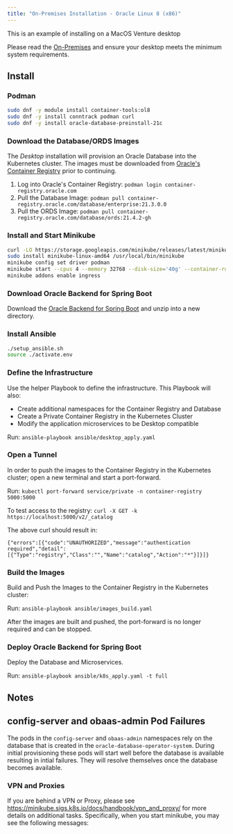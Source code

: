 ```yaml
---
title: "On-Premises Installation - Oracle Linux 8 (x86)"
---
```


This is an example of installing on a MacOS Venture desktop

Please read the [On-Premises](ONPREM_EBAAS.md) and ensure your desktop meets the minimum system requirements.

## Install

### Podman

```bash
sudo dnf -y module install container-tools:ol8
sudo dnf -y install conntrack podman curl
sudo dnf -y install oracle-database-preinstall-21c
```

### Download the Database/ORDS Images

The _Desktop_ installation will provision an Oracle Database into the Kubernetes cluster.  The images must be downloaded from [Oracle's Container Registry](https://container-registry.oracle.com/) prior to continuing.

1. Log into Oracle's Container Registry: `podman login container-registry.oracle.com`
2. Pull the Database Image: `podman pull container-registry.oracle.com/database/enterprise:21.3.0.0`
3. Pull the ORDS Image: `podman pull container-registry.oracle.com/database/ords:21.4.2-gh`

### Install and Start Minikube

```bash
curl -LO https://storage.googleapis.com/minikube/releases/latest/minikube-linux-amd64
sudo install minikube-linux-amd64 /usr/local/bin/minikube
minikube config set driver podman
minikube start --cpus 4 --memory 32768 --disk-size='40g' --container-runtime=cri-o
minikube addons enable ingress
```

### Download Oracle Backend for Spring Boot

Download the [Oracle Backend for Spring Boot](https://github.com/oracle/microservices-datadriven/releases/download/OBAAS-1.0.0/on-prem-ebaas-platform_v0.1.1.zip) and unzip into a new directory.

### Install Ansible

```bash
./setup_ansible.sh
source ./activate.env
```

### Define the Infrastructure

Use the helper Playbook to define the infrastructure.  This Playbook will also:

* Create additional namespaces for the Container Registry and Database
* Create a Private Container Registry in the Kubernetes Cluster
* Modify the application microservices to be Desktop compatible

Run: `ansible-playbook ansible/desktop_apply.yaml`

### Open a Tunnel

In order to push the images to the Container Registry in the Kubernetes cluster; open a new terminal and start a port-forward.

Run: `kubectl port-forward service/private -n container-registry 5000:5000`

To test access to the registry:
`curl -X GET -k https://localhost:5000/v2/_catalog`

The above curl should result in:

```text
{"errors":[{"code":"UNAUTHORIZED","message":"authentication required","detail":[{"Type":"registry","Class":"","Name":"catalog","Action":"*"}]}]}
```

### Build the Images

Build and Push the Images to the Container Registry in the Kubernetes cluster:

Run: `ansible-playbook ansible/images_build.yaml`

After the images are built and pushed, the port-forward is no longer required and can be stopped.

### Deploy Oracle Backend for Spring Boot

Deploy the Database and Microservices.

Run: `ansible-playbook ansible/k8s_apply.yaml -t full`

## Notes

## config-server and obaas-admin Pod Failures

The pods in the `config-server` and `obaas-admin` namespaces rely on the database that is created in the `oracle-database-operator-system`.  During initial provisioning these pods will start well before the database is available resulting in intial failures.  They will resolve themselves once the database becomes available.

### VPN and Proxies

If you are behind a VPN or Proxy, please see https://minikube.sigs.k8s.io/docs/handbook/vpn_and_proxy/ for more details on additional tasks.  Specifically, when you start minikube, you may see the following messages:
